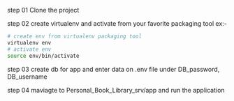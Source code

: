 step 01
Clone the project 

step 02
create virtualenv and activate from your favorite packaging tool 
ex:-
```bash
# create env from virtualenv packaging tool
virtualenv env
# activate env
source env/bin/activate
```
step 03
create db for app and enter data on .env file under  DB_password, DB_username


step 04
maviagte to Personal_Book_Library_srv/app and run the application
```bash

```